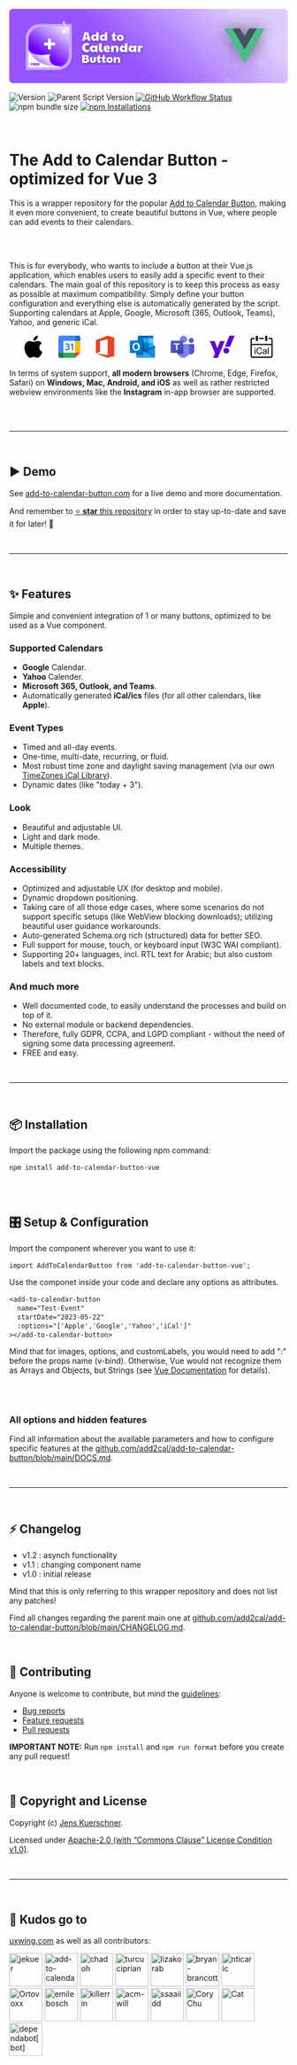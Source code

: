 ![Add to Calendar Button Vue Wrapper](https://github.com/add2cal/add-to-calendar-button-vue/blob/main/assets/readme-header.png?raw=true)

![Version](https://img.shields.io/npm/v/add-to-calendar-button-vue?label=Version&style=for-the-badge)
![Parent Script Version](https://img.shields.io/badge/Parent%20Script%20Version-v1.18.8-blue?style=for-the-badge)
[![GitHub Workflow Status](https://img.shields.io/github/workflow/status/add2cal/timezones-ical-library/npm%20publish?style=for-the-badge)](https://github.com/add2cal/timezones-ical-library/actions/workflows/npm-publish.yml)
![npm bundle size](https://img.shields.io/bundlephobia/minzip/add-to-calendar-button-vue?style=for-the-badge)
[![npm Installations](https://img.shields.io/npm/dt/add-to-calendar-button-vue?label=npm%20Installations&style=for-the-badge)](https://www.npmjs.com/package/add-to-calendar-button-vue)

<br />

# The Add to Calendar Button - optimized for Vue 3

This is a wrapper repository for the popular [Add to Calendar Button](), making it even more convenient, to create beautiful buttons in Vue, where people can add events to their calendars.

<br /><br />

This is for everybody, who wants to include a button at their Vue.js application, which enables users to easily add a specific event to their calendars.
The main goal of this repository is to keep this process as easy as possible at maximum compatibility. Simply define your button configuration and everything else is automatically generated by the script.
Supporting calendars at Apple, Google, Microsoft (365, Outlook, Teams), Yahoo, and generic iCal.

![Supported Calendars: Apple (via iCal), Google, Microsoft (365, Outlook, Teams), Yahoo, generic iCal](https://github.com/add2cal/add-to-calendar-button-vue/blob/main/assets/badge-supported-calendars.svg)

In terms of system support, **all modern browsers** (Chrome, Edge, Firefox, Safari) on **Windows, Mac, Android, and iOS** as well as rather restricted webview environments like the **Instagram** in-app browser are supported.

<br /><br />

---

<br />

## ▶️ Demo

See [add-to-calendar-button.com](https://add-to-calendar-button.com/) for a live demo and more documentation.

And remember to [⭐ **star** this repository](#) in order to stay up-to-date and save it for later! 🤗

<br />

---

<br />

## ✨ Features

Simple and convenient integration of 1 or many buttons, optimized to be used as a Vue component.

### Supported Calendars

- **Google** Calendar.
- **Yahoo** Calender.
- **Microsoft 365, Outlook, and Teams**.
- Automatically generated **iCal/ics** files (for all other calendars, like **Apple**).

### Event Types

- Timed and all-day events.
- One-time, multi-date, recurring, or fluid.
- Most robust time zone and daylight saving management (via our own [TimeZones iCal Library](https://github.com/add2cal/timezones-ical-library)).
- Dynamic dates (like "today + 3").

### Look

- Beautiful and adjustable UI.
- Light and dark mode.
- Multiple themes.

### Accessibility

- Optimized and adjustable UX (for desktop and mobile).
- Dynamic dropdown positioning.
- Taking care of all those edge cases, where some scenarios do not support specific setups (like WebView blocking downloads); utilizing beautiful user guidance workarounds.
- Auto-generated Schema.org rich (structured) data for better SEO.
- Full support for mouse, touch, or keyboard input (W3C WAI compliant).
- Supporting 20+ languages, incl. RTL text for Arabic; but also custom labels and text blocks.

### And much more

- Well documented code, to easily understand the processes and build on top of it.
- No external module or backend dependencies.
- Therefore, fully GDPR, CCPA, and LGPD compliant - without the need of signing some data processing agreement.
- FREE and easy.

<br />

---

<br />

## 📦 Installation

Import the package using the following npm command:

```
npm install add-to-calendar-button-vue
```

<br /><br />

## 🎛️ Setup & Configuration

Import the component wherever you want to use it:

```
import AddToCalendarButton from 'add-to-calendar-button-vue';
```

Use the componet inside your code and declare any options as attributes.

```
<add-to-calendar-button
  name="Test-Event"
  startDate="2023-05-22"
  :options="['Apple','Google','Yahoo','iCal']"
></add-to-calendar-button>
```

Mind that for images, options, and customLabels, you would need to add ":" before the props name (v-bind). Otherwise, Vue would not recognize them as Arrays and Objects, but Strings (see [Vue Documentation](https://vuejs.org/guide/components/props.html#props-declaration) for details).

<!--If you want to not pass the props via the component element, you can also simply fall back to the JSON style of main Add to Calendar Button script. Keep on including the Vue component, but instead of using `<add-to-calendar-button></add-to-calendar-button>`, you use the following syntax:

```
<add-to-calendar-button>
  {
    "name":"Add the title of your event",
    "startDate":"2023-05-22",
    "options":[
      "Apple",
      "Google",
      "Yahoo",
      "iCal"
    ]
  }
</add-to-calendar-button>
```-->

<br /><br />

### All options and hidden features

Find all information about the available parameters and how to configure specific features at the [github.com/add2cal/add-to-calendar-button/blob/main/DOCS.md](https://github.com/add2cal/add-to-calendar-button/blob/main/DOCS.md).

<br />

---

<br />

## ⚡ Changelog

- v1.2 : asynch functionality
- v1.1 : changing component name
- v1.0 : initial release

Mind that this is only referring to this wrapper repository and does not list any patches!

Find all changes regarding the parent main one at [github.com/add2cal/add-to-calendar-button/blob/main/CHANGELOG.md](https://github.com/add2cal/add-to-calendar-button/blob/main/CHANGELOG.md).

<br />

## 🙌 Contributing

Anyone is welcome to contribute, but mind the [guidelines](.github/CONTRIBUTING.md):

- [Bug reports](.github/CONTRIBUTING.md#bugs)
- [Feature requests](.github/CONTRIBUTING.md#features)
- [Pull requests](.github/CONTRIBUTING.md#pull-requests)

**IMPORTANT NOTE:** Run `npm install` and `npm run format` before you create any pull request!

<br />

## 📃 Copyright and License

Copyright (c) [Jens Kuerschner](https://jenskuerschner.de).

Licensed under [Apache-2.0 (with “Commons Clause” License Condition v1.0)](LICENSE.txt).

<br />

---

<br />

## 💜 Kudos go to

[uxwing.com](https://uxwing.com) as well as all contributors:

<a href="https://github.com/jekuer"><img src="https://avatars.githubusercontent.com/u/8572883?v=4" title="jekuer" width="60" height="60"></a>
<a href="https://github.com/add-to-calendar"><img src="https://avatars.githubusercontent.com/u/110406429?s=96&v=4" title="add-to-calendar" width="60" height="60"></a>
<a href="https://github.com/chadoh"><img src="https://avatars.githubusercontent.com/u/221614?v=4" title="chadoh" width="60" height="60"></a>
<a href="https://github.com/turcuciprian"><img src="https://avatars.githubusercontent.com/u/3309840?v=4" title="turcuciprian" width="60" height="60"></a>
<a href="https://github.com/lizakorab"><img src="https://avatars.githubusercontent.com/u/72821189?v=4" title="lizakorab" width="60" height="60"></a>
<a href="https://github.com/bryan-brancotte"><img src="https://avatars.githubusercontent.com/u/11556772?v=4" title="bryan-brancotte" width="60" height="60"></a>
<a href="https://github.com/nticaric"><img src="https://avatars.githubusercontent.com/u/824840?v=4" title="nticaric" width="60" height="60"></a>
<a href="https://github.com/Ortovoxx"><img src="https://avatars.githubusercontent.com/u/56805259?v=4" title="Ortovoxx" width="60" height="60"></a>
<a href="https://github.com/emilebosch"><img src="https://avatars.githubusercontent.com/u/303135?v=4" title="emilebosch" width="60" height="60"></a>
<a href="https://github.com/killerrin"><img src="https://avatars.githubusercontent.com/u/3269687?v=4" title="killerrin" width="60" height="60"></a>
<a href="https://github.com/acm-will"><img src="https://avatars.githubusercontent.com/u/103984058?v=4" title="acm-will" width="60" height="60"></a>
<a href="https://github.com/ssaaiidd"><img src="https://avatars.githubusercontent.com/u/29234802?v=4" title="ssaaiidd" width="60" height="60"></a>
<a href="https://github.com/c0rychu"><img src="https://avatars.githubusercontent.com/u/55235141?v=4" title="Cory Chu" width="60" height="60"></a>
<a href="https://github.com/Denperidge"><img src="https://avatars.githubusercontent.com/u/27348469?v=4" title="Cat" width="60" height="60"></a>
<a href="https://github.com/apps/dependabot"><img src="https://avatars.githubusercontent.com/in/29110?v=4" title="dependabot[bot]" width="60" height="60"></a>

<br />
